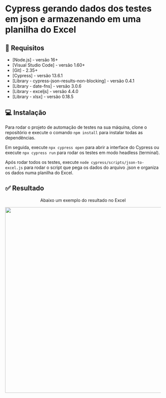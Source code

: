 # Cypress gerando dados dos testes em json e armazenando em uma planilha do Excel

## 🔖 Requisitos

- [Node.js] - versão 16+
- [Visual Studio Code] - versão 1.60+
- [Git] - 2.35+
- [Cypress] - versão 13.6.1
- [Library - cypress-json-results-non-blocking] - versão 0.4.1
- [Library - date-fns] - versão 3.0.6
- [Library - exceljs] - versão 4.4.0
- [Library - xlsx] - versão 0.18.5

## 💻  Instalação

Para rodar o projeto de automação de testes na sua máquina, clone o repositório e execute o comando `npm install` para instalar todas as dependências.

Em seguida, execute `npx cypress open` para abrir a interface do Cypress ou execute `npx cypress run` para rodar os testes em modo headless (terminal).

Após rodar todos os testes, execute `node cypress/scripts/json-to-excel.js` para rodar o script que pega os dados do arquivo .json e organiza os dados numa planilha do Excel.

## ✅  Resultado

<p align="center">Abaixo um exemplo do resultado no Excel</p>

<div align="center"><img width="600px"  src="https://github.com/mrk-qa/cypress-excel-report/assets/102618854/5e49e4b7-63c2-4421-8565-ae385bbc3eec">
</div>
